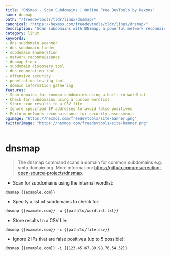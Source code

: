 ```yaml
---
title: "DNSmap - Scan Subdomains | Online Free DevTools by Hexmos"
name: dnsmap
path: "/freedevtools/tldr/linux/dnsmap/"
canonical: "https://hexmos.com/freedevtools/tldr/linux/dnsmap/"
description: "Scan subdomains with DNSmap, a powerful network reconnaissance tool. Discover hidden subdomains and identify potential security vulnerabilities. Free online tool, no registration required."
category: linux
keywords:
- dns subdomain scanner
- dns subdomain finder
- subdomain enumeration
- network reconnaissance
- dnsmap linux
- subdomain discovery tool
- dns enumeration tool
- offensive security
- penetration testing tool
- domain information gathering
features:
- Scan domains for common subdomains using a built-in wordlist
- Check for subdomains using a custom wordlist
- Store scan results to a CSV file
- Ignore specified IP addresses to avoid false positives
- Perform network reconnaissance for security assessments
ogImage: "https://hexmos.com/freedevtools/site-banner.png"
twitterImage: "https://hexmos.com/freedevtools/site-banner.png"
---
```


# dnsmap

> The dnsmap command scans a domain for common subdomains e.g. smtp.domain.org.
> More information: <https://github.com/resurrecting-open-source-projects/dnsmap>.

- Scan for subdomains using the internal wordlist:

`dnsmap {{example.com}}`

- Specify a list of subdomains to check for:

`dnsmap {{example.com}} -w {{path/to/wordlist.txt}}`

- Store results to a CSV file:

`dnsmap {{example.com}} -c {{path/to/file.csv}}`

- Ignore 2 IPs that are false positives (up to 5 possible):

`dnsmap {{example.com}} -i {{123.45.67.89,98.76.54.32}}`
